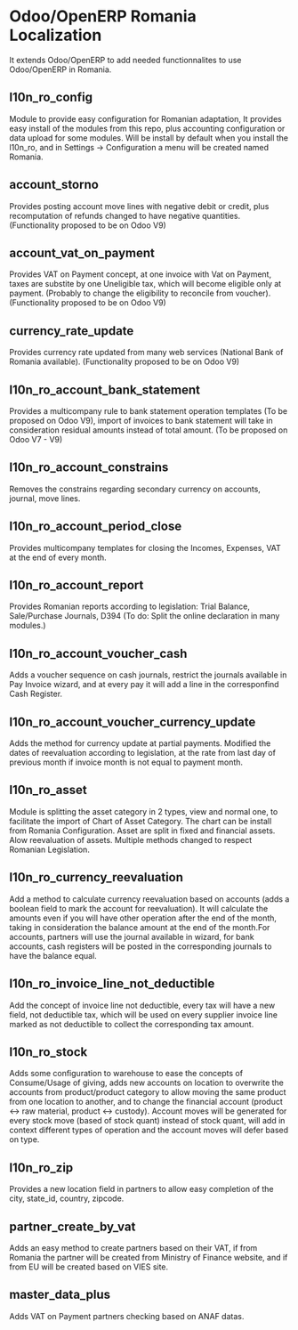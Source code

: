 Odoo/OpenERP Romania Localization
===============================

It extends Odoo/OpenERP to add needed functionnalites to use Odoo/OpenERP in Romania.

l10n_ro_config
------------
Module to provide easy configuration for Romanian adaptation, It provides easy install of the modules from this repo, plus accounting configuration or data upload for some modules. Will be install by default when you install the l10n_ro, and in Settings -> Configuration a menu will be created named Romania.


account_storno
------------
Provides posting account move lines with negative debit or credit, plus recomputation of refunds changed to have negative quantities. (Functionality proposed to be on Odoo V9)

account_vat_on_payment
------------
Provides VAT on Payment concept, at one invoice with Vat on Payment, taxes are substite by one Uneligible tax, which will become eligible only at payment. (Probably to change the eligibility to reconcile from voucher). (Functionality proposed to be on Odoo V9)

currency_rate_update
------------
Provides currency rate updated from many web services (National Bank of Romania available). (Functionality proposed to be on Odoo V9)

l10n_ro_account_bank_statement
------------
Provides a multicompany rule to bank statement operation templates (To be proposed on Odoo V9), import of invoices to bank statement will take in consideration residual amounts instead of total amount. (To be proposed on Odoo V7 - V9)

l10n_ro_account_constrains
------------
Removes the constrains regarding secondary currency on accounts, journal, move lines.

l10n_ro_account_period_close
------------
Provides multicompany templates for closing the Incomes, Expenses, VAT at the end of every month.

l10n_ro_account_report
------------
Provides Romanian reports according to legislation: Trial Balance, Sale/Purchase Journals, D394 (To do: Split the online declaration in many modules.)

l10n_ro_account_voucher_cash
------------
Adds a voucher sequence on cash journals, restrict the journals available in Pay Invoice wizard, and at every pay it will add a line in the corresponfind Cash Register.

l10n_ro_account_voucher_currency_update
------------
Adds the method for currency update at partial payments. Modified the dates of reevaluation according to legislation, at the rate from last day of previous month if invoice month is not equal to payment month.

l10n_ro_asset
------------
Module is splitting the asset category in 2 types, view and normal one, to facilitate the import of Chart of Asset Category. The chart can be install from Romania Configuration. Asset are split in fixed and financial assets. Alow reevaluation of assets. Multiple methods changed to respect Romanian Legislation.

l10n_ro_currency_reevaluation
------------
Add a method to calculate currency reevaluation based on accounts (adds a boolean field to mark the account for reevaluation). It will calculate the amounts even if you will have other operation after the end of the month, taking in consideration the balance amount at the end of the month.For accounts, partners will use the journal available in wizard, for bank accounts, cash registers will be posted in the corresponding journals to have the balance equal.

l10n_ro_invoice_line_not_deductible
------------
Add the concept of invoice line not deductible, every tax will have a new field, not deductible tax, which will be used on every supplier invoice line marked as not deductible to collect the corresponding tax amount.

l10n_ro_stock
------------
Adds some configuration to warehouse to ease the concepts of Consume/Usage of giving, adds new accounts on location to overwrite the accounts from product/product category to allow moving the same product from one location to another, and to change the financial account (product <-> raw material, product <-> custody). Account moves will be generated for every stock move (based of stock quant) instead of stock quant, will add in context different types of operation and the account moves will defer based on type.

l10n_ro_zip
------------
Provides a new location field in partners to allow easy completion of the city, state_id, country, zipcode.

partner_create_by_vat
------------
Adds an easy method to create partners based on their VAT, if from Romania the partner will be created from Ministry of Finance website, and if from EU will be created based on VIES site.

master_data_plus
------------
Adds VAT on Payment partners checking based on ANAF datas.
